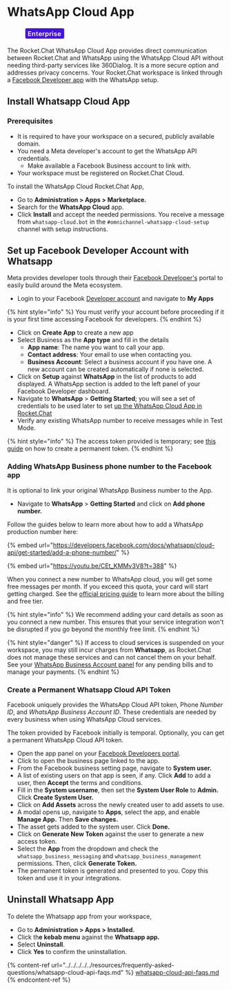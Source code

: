 # WhatsApp Cloud App

<figure><img src="../../../../../.gitbook/assets/2021-06-10_22-31-38 (3) (3) (3) (3) (3) (3) (3) (3) (3) (2) (3) (1) (1) (1) (1) (2) (1) (1) (1) (1) (1) (1) (4) (1) (1) (1) (1) (1) (1) (1) (34).jpg" alt=""><figcaption></figcaption></figure>

The Rocket.Chat WhatsApp Cloud App provides direct communication between Rocket.Chat and WhatsApp using the WhatsApp Cloud API without needing third-party services like 360Dialog. It is a more secure option and addresses privacy concerns. Your Rocket.Chat workspace is linked through a [Facebook Developer app](https://developers.facebook.com/apps) with the WhatsApp setup.

## Install Whatsapp Cloud App

### Prerequisites

* It is required to have your workspace on a secured, publicly available domain.
* You need a Meta developer's account to get the WhatsApp API credentials.
  * Make available a Facebook Business account to link with.
* Your workspace must be registered on Rocket.Chat Cloud.

To install the WhatsApp Cloud Rocket.Chat App,

* Go to **Administration > Apps > Marketplace.**
* Search for the **WhatsApp Cloud** app.
* Click **Install** and accept the needed permissions. You receive a message from `whatsapp-cloud.bot` in the `#omnichannel-whatsapp-cloud-setup` channel with setup instructions.

## Set up Facebook Developer Account with Whatsapp

Meta provides developer tools through their [Facebook Developer's](http://developers.facebook.com/) portal to easily build around the Meta ecosystem.

* Login to your Facebook [Developer account](http://developers.facebook.com) and navigate to **My Apps**

{% hint style="info" %}
You must verify your account before proceeding if it is your first time accessing Facebook for developers.
{% endhint %}

* Click on **Create App** to create a new app
* Select Business as the **App type** and fill in the details
  * **App name**: The name you want to call your app.
  * **Contact address**: Your email to use when contacting you.
  * **Business Account**: Select a business account if you have one. A new account can be created automatically if none is selected.
* Click on **Setup** against **WhatsApp** in the list of products to add displayed. A WhatsApp section is added to the left panel of your Facebook Developer dashboard.
* Navigate to **WhatsApp** > **Getting Started**; you will see a set of credentials to be used later to set [up the WhatsApp Cloud App in Rocket.Chat](whatsapp-cloud-app-configuration.md)
* Verify any existing WhatsApp number to receive messages while in Test Mode.

{% hint style="info" %}
The access token provided is temporary; see [this guide](./#create-a-permanent-whatsapp-cloud-api-token) on how to create a permanent token.
{% endhint %}

### Adding WhatsApp Business phone number to the Facebook app

It is optional to link your original WhatsApp Business number to the App.

* Navigate to **WhatsApp** > **Getting Started** and click on **Add phone number.**

Follow the guides below to learn more about how to add a WhatsApp production number here:

{% embed url="https://developers.facebook.com/docs/whatsapp/cloud-api/get-started/add-a-phone-number/" %}

{% embed url="https://youtu.be/CEt_KMMv3V8?t=388" %}

When you connect a new number to WhatsApp cloud, you will get  some free messages per month. If you exceed this quota, your card will start getting charged. See the [official pricing guide](https://developers.facebook.com/docs/whatsapp/pricing/) to learn more about the billing and free tier.

{% hint style="info" %}
We recommend adding your card details as soon as you connect a new number. This ensures that your service integration won't be disrupted if you go beyond the monthly free limit.
{% endhint %}

{% hint style="danger" %}
If access to cloud services is suspended on your workspace, you may still incur charges from **Whatsapp**, as  Rocket.Chat does not manage these services and can not cancel them on your behalf. See your [WhatsApp Business Account panel](https://developers.facebook.com/docs/whatsapp/cloud-api/get-started) for any pending bills and to manage your payments.
{% endhint %}

### Create a Permanent Whatsapp Cloud API Token

Facebook uniquely provides the WhatsApp Cloud API token, Phone _Number ID_, and _WhatsApp Business Account ID_. These credentials are needed by every business when using WhatsApp Cloud services.

The token provided by Facebook initially is temporal. Optionally, you can get a permanent WhatsApp Cloud API token.

* Open the app panel on your [Facebook Developers portal](https://developers.facebook.com/apps).
* Click to open the business page linked to the app.
* From the Facebook business setting page, navigate to **System user.**
* A list of existing users on that app is seen, if any. Click **Add** to add a user, then **Accept** the terms and conditions.
* Fill in the **System username**, then set the **System User Role** to **Admin.** Click **Create System User.**
* Click on **Add Assets** across the newly created user to add assets to use.
* A modal opens up, navigate to **Apps**, select the app, and enable **Manage App.** Then **Save changes.**
* The asset gets added to the system user. Click **Done.**
* Click on **Generate New Token** against the user to generate a new access token.
* Select the **App** from the dropdown and check the `whatsapp_business_messaging` and `whatsapp_business_management` permissions. Then, click **Generate Token.**
* The permanent token is generated and presented to you. Copy this token and use it in your integrations.

## Uninstall Whatsapp App

To delete the Whatsapp app from your workspace,

* Go to **Administration > Apps > Installed.**
* Click th**e kebab menu** against the **Whatsapp app.**
* Select **Uninstall**.
* Click **Yes** to confirm the uninstallation.

{% content-ref url="../../../../../resources/frequently-asked-questions/whatsapp-cloud-api-faqs.md" %}
[whatsapp-cloud-api-faqs.md](../../../../../resources/frequently-asked-questions/whatsapp-cloud-api-faqs.md)
{% endcontent-ref %}
